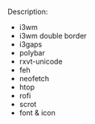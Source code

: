 Description:
* i3wm
* i3wm double border
* i3gaps
* polybar
* rxvt-unicode
* feh
* neofetch
* htop
* rofi
* scrot
* font & icon
